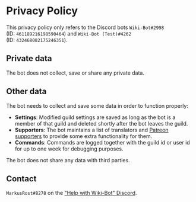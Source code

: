 # Privacy Policy
This privacy policy only refers to the Discord bots `Wiki-Bot#2998` (ID:&nbsp;`461189216198590464`) and `Wiki-Bot (Test)#4262` (ID:&nbsp;`432468082175246351`).

## Private data
The bot does not collect, save or share any private data.

## Other data
The bot needs to collect and save some data in order to function properly:
* **Settings**: Modified guild settings are saved as long as the bot is a member of that guild and deleted shortly after the bot leaves the guild.
* **Supporters**: The bot maintains a list of translators and [Patreon supporters](https://www.patreon.com/WikiBot) to provide some extra functionality for them.
* **Commands**: Commands are logged together with the guild id or user id for up to one week for debugging purposes.

The bot does not share any data with third parties.

## Contact
`MarkusRost#8278` on the ["Help with Wiki-Bot" Discord](https://discord.gg/v77RTk5).
